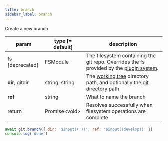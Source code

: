 ```yaml
---
title: branch
sidebar_label: branch
---
```


Create a new branch

| param           | type [= default] | description                                                                                                    |
| --------------- | ---------------- | -------------------------------------------------------------------------------------------------------------- |
| fs [deprecated] | FSModule         | The filesystem containing the git repo. Overrides the fs provided by the [plugin system](./plugin_fs.md).      |
| **dir**, gitdir | string, string   | The [working tree](dir-vs-gitdir.md) directory path, and optionally the [git directory](dir-vs-gitdir.md) path |
| **ref**         | string           | What to name the branch                                                                                        |
| return          | Promise\<void\>  | Resolves successfully when filesystem operations are complete                                                  |

```js live
await git.branch({ dir: '$input((.))', ref: '$input((develop))' })
console.log('done')
```
